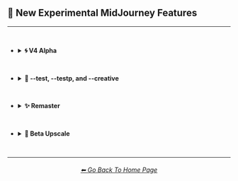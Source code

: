 <h2>🕋 New Experimental MidJourney Features</h2>

<hr><!--------------->

<br>

- <details><summary><b>🌀 V4 Alpha</summary></b><p><div align="center">

    <table>
        <tr align="center" valign="middle">
            <th>Sphere</th>
            <td><img src="https://github.com/willwulfken/MidJourney-Styles-and-Keywords-Reference/blob/main/Images/Midjourney_Beta_Features/MJ_V4_Alpha/Sphere.png?raw=true" width="384" /></td>
        </tr>
        <tr align="center" valign="middle">
            <th>Supernova</th>
            <td><img src="https://github.com/willwulfken/MidJourney-Styles-and-Keywords-Reference/blob/main/Images/Midjourney_Beta_Features/MJ_V4_Alpha/Supernova.png?raw=true" width="384" /></td>
        </tr>
        <tr align="center" valign="middle">
            <th>Chaotic</th>
            <td><img src="https://github.com/willwulfken/MidJourney-Styles-and-Keywords-Reference/blob/main/Images/Midjourney_Beta_Features/MJ_V4_Alpha/Chaotic.png?raw=true" width="384" /></td>
        </tr>
        <tr align="center" valign="middle">
            <th>Deep Dream</th>
            <td><img src="https://github.com/willwulfken/MidJourney-Styles-and-Keywords-Reference/blob/main/Images/Midjourney_Beta_Features/MJ_V4_Alpha/Deep_Dream.png?raw=true" width="384" /></td>
        </tr>
        <tr align="center" valign="middle">
            <th>Carved Lacquer</th>
            <td><img src="https://github.com/willwulfken/MidJourney-Styles-and-Keywords-Reference/blob/main/Images/Midjourney_Beta_Features/MJ_V4_Alpha/Carved_Lacquer.png?raw=true" width="384" /></td>
        </tr>
        <tr align="center" valign="middle">
            <th>Marker Art</th>
            <td><img src="https://github.com/willwulfken/MidJourney-Styles-and-Keywords-Reference/blob/main/Images/Midjourney_Beta_Features/MJ_V4_Alpha/Marker_Art.png?raw=true" width="384" /></td>
        </tr>
        <tr align="center" valign="middle">
            <th>Lactarius-Indigo</th>
            <td><img src="https://github.com/willwulfken/MidJourney-Styles-and-Keywords-Reference/blob/main/Images/Midjourney_Beta_Features/MJ_V4_Alpha/Lactarius-Indigo.png?raw=true" width="384" /></td>
        </tr>
        <tr align="center" valign="middle">
            <th>Liquid Crystal</th>
            <td><img src="https://github.com/willwulfken/MidJourney-Styles-and-Keywords-Reference/blob/main/Images/Midjourney_Beta_Features/MJ_V4_Alpha/Liquid_Crystal.png?raw=true" width="384" /></td>
        </tr>
        <tr align="center" valign="middle">
            <th>Milky Quartz</th>
            <td><img src="https://github.com/willwulfken/MidJourney-Styles-and-Keywords-Reference/blob/main/Images/Midjourney_Beta_Features/MJ_V4_Alpha/Milky_Quartz.png?raw=true" width="384" /></td>
        </tr>
        <tr align="center" valign="middle">
            <th>Glow-In-The-Dark</th>
            <td><img src="https://github.com/willwulfken/MidJourney-Styles-and-Keywords-Reference/blob/main/Images/Midjourney_Beta_Features/MJ_V4_Alpha/Glow-In-The-Dark.png?raw=true" width="384" /></td>
        </tr>
        <tr align="center" valign="middle">
            <th>Clouds</th>
            <td><img src="https://github.com/willwulfken/MidJourney-Styles-and-Keywords-Reference/blob/main/Images/Midjourney_Beta_Features/MJ_V4_Alpha/Clouds.png?raw=true" width="384" /></td>
        </tr>
        <tr align="center" valign="middle">
            <th>Cyan</th>
            <td><img src="https://github.com/willwulfken/MidJourney-Styles-and-Keywords-Reference/blob/main/Images/Midjourney_Beta_Features/MJ_V4_Alpha/Cyan.png?raw=true" width="384" /></td>
        </tr>
        <tr align="center" valign="middle">
            <th>Aqua</th>
            <td><img src="https://github.com/willwulfken/MidJourney-Styles-and-Keywords-Reference/blob/main/Images/Midjourney_Beta_Features/MJ_V4_Alpha/Aqua.png?raw=true" width="384" /></td>
        </tr>
        <tr align="center" valign="middle">
            <th>Technicolor</th>
            <td><img src="https://github.com/willwulfken/MidJourney-Styles-and-Keywords-Reference/blob/main/Images/Midjourney_Beta_Features/MJ_V4_Alpha/Technicolor.png?raw=true" width="384" /></td>
        </tr>
        <tr align="center" valign="middle">
            <th>Hexagonal</th>
            <td><img src="https://github.com/willwulfken/MidJourney-Styles-and-Keywords-Reference/blob/main/Images/Midjourney_Beta_Features/MJ_V4_Alpha/Hexagonal.png?raw=true" width="384" /></td>
        </tr>
        <tr align="center" valign="middle">
            <th>4k</th>
            <td><img src="https://github.com/willwulfken/MidJourney-Styles-and-Keywords-Reference/blob/main/Images/Midjourney_Beta_Features/MJ_V4_Alpha/4k.png?raw=true" width="384" /></td>
        </tr>
        <tr align="center" valign="middle">
            <th>CGA</th>
            <td><img src="https://github.com/willwulfken/MidJourney-Styles-and-Keywords-Reference/blob/main/Images/Midjourney_Beta_Features/MJ_V4_Alpha/CGA.png?raw=true" width="384" /></td>
        </tr>
        <tr align="center" valign="middle">
            <th>2-Dimensional</th>
            <td><img src="https://github.com/willwulfken/MidJourney-Styles-and-Keywords-Reference/blob/main/Images/Midjourney_Beta_Features/MJ_V4_Alpha/2-Dimensional.png?raw=true" width="384" /></td>
        </tr>
        <tr align="center" valign="middle">
            <th>Plasma Globe</th>
            <td><img src="https://github.com/willwulfken/MidJourney-Styles-and-Keywords-Reference/blob/main/Images/Midjourney_Beta_Features/MJ_V4_Alpha/Plasma_Globe.png?raw=true" width="384" /></td>
        </tr>
        <tr align="center" valign="middle">
            <th>Ray Tracing Reflections</th>
            <td><img src="https://github.com/willwulfken/MidJourney-Styles-and-Keywords-Reference/blob/main/Images/Midjourney_Beta_Features/MJ_V4_Alpha/Ray_Tracing_Reflections.png?raw=true" width="384" /></td>
        </tr>
        <tr align="center" valign="middle">
            <th>Chromatic Aberration</th>
            <td><img src="https://github.com/willwulfken/MidJourney-Styles-and-Keywords-Reference/blob/main/Images/Midjourney_Beta_Features/MJ_V4_Alpha/Chromatic_Aberration.png?raw=true" width="384" /></td>
        </tr>
        <tr align="center" valign="middle">
            <th>Cinematic</th>
            <td><img src="https://github.com/willwulfken/MidJourney-Styles-and-Keywords-Reference/blob/main/Images/Midjourney_Beta_Features/MJ_V4_Alpha/Cinematic.png?raw=true" width="384" /></td>
        </tr>
        <tr align="center" valign="middle">
            <th>Happy</th>
            <td><img src="https://github.com/willwulfken/MidJourney-Styles-and-Keywords-Reference/blob/main/Images/Midjourney_Beta_Features/MJ_V4_Alpha/Happy.png?raw=true" width="384" /></td>
        </tr>
    </table>

</div></p></details>

<br>

- <details><summary><b>🧩 --test, --testp, and --creative</summary></b><p><div align="center">

    <table>
        <tr align=center valign=middle>
            <td width=150 rowspan=2>Sphere</td>
            <td><img src="https://github.com/willwulfken/MidJourney-Styles-and-Keywords-Reference/blob/main/Images/Midjourney_Beta_Features/test/Midjourney_Styles/Sphere.png?raw=true" width="384" /><p><code>--test</code></p></td>
            <td><img src="https://github.com/willwulfken/MidJourney-Styles-and-Keywords-Reference/blob/main/Images/Midjourney_Beta_Features/test_creative/Midjourney_Styles/Sphere.png?raw=true" width="384" /><p><code>--test --creative</code></p></td>
        </tr>
        <tr align=center valign=middle>
            <td>
            <img src="https://github.com/willwulfken/MidJourney-Styles-and-Keywords-Reference/blob/main/Images/Midjourney_Beta_Features/testp/Midjourney_Styles/Sphere.png?raw=true" width="384" /><p><code>--testp</code></p>
            </td>
            <td>
            <img src="https://github.com/willwulfken/MidJourney-Styles-and-Keywords-Reference/blob/main/Images/Midjourney_Beta_Features/testp_creative/Midjourney_Styles/Sphere.png?raw=true" width="384" /><p><code>--testp --creative</code></p>
            </td>
        </tr>
    </table>

    <br>

    <table>
        <tr align=center valign=middle>
            <td width=150 rowspan=2>Supernova</td>
            <td><img src="https://github.com/willwulfken/MidJourney-Styles-and-Keywords-Reference/blob/main/Images/Midjourney_Beta_Features/test/Midjourney_Styles/Supernova.png?raw=true" width="384" /><p><code>--test</code></p></td>
            <td><img src="https://github.com/willwulfken/MidJourney-Styles-and-Keywords-Reference/blob/main/Images/Midjourney_Beta_Features/test_creative/Midjourney_Styles/Supernova.png?raw=true" width="384" /><p><code>--test --creative</code></p></td>
        </tr>
        <tr align=center valign=middle>
            <td>
            <img src="https://github.com/willwulfken/MidJourney-Styles-and-Keywords-Reference/blob/main/Images/Midjourney_Beta_Features/testp/Midjourney_Styles/Supernova.png?raw=true" width="384" /><p><code>--testp</code></p>
            </td>
            <td>
            <img src="https://github.com/willwulfken/MidJourney-Styles-and-Keywords-Reference/blob/main/Images/Midjourney_Beta_Features/testp_creative/Midjourney_Styles/Supernova.png?raw=true" width="384" /><p><code>--testp --creative</code></p>
            </td>
        </tr>
    </table>

    <br>

    <table>
        <tr align=center valign=middle>
            <td width=150 rowspan=2>Chaotic</td>
            <td><img src="https://github.com/willwulfken/MidJourney-Styles-and-Keywords-Reference/blob/main/Images/Midjourney_Beta_Features/test/Midjourney_Styles/Chaotic.png?raw=true" width="384" /><p><code>--test</code></p></td>
            <td><img src="https://github.com/willwulfken/MidJourney-Styles-and-Keywords-Reference/blob/main/Images/Midjourney_Beta_Features/test_creative/Midjourney_Styles/Chaotic.png?raw=true" width="384" /><p><code>--test --creative</code></p></td>
        </tr>
        <tr align=center valign=middle>
            <td><img src="https://github.com/willwulfken/MidJourney-Styles-and-Keywords-Reference/blob/main/Images/Midjourney_Beta_Features/testp/Midjourney_Styles/Chaotic.png?raw=true" width="384" /><p><code>--testp</code></p></td>
            <td><img src="https://github.com/willwulfken/MidJourney-Styles-and-Keywords-Reference/blob/main/Images/Midjourney_Beta_Features/testp_creative/Midjourney_Styles/Chaotic.png?raw=true" width="384" /><p><code>--testp --creative</code></p></td>
        </tr>
    </table>

    <br>

    <table>
        <tr align=center valign=middle>
            <td width=150 rowspan=2>Deep Dream</td>
            <td><img src="https://github.com/willwulfken/MidJourney-Styles-and-Keywords-Reference/blob/main/Images/Midjourney_Beta_Features/test/Midjourney_Styles/Deep_Dream.png?raw=true" width="384" /><p><code>--test</code></p></td>
            <td><img src="https://github.com/willwulfken/MidJourney-Styles-and-Keywords-Reference/blob/main/Images/Midjourney_Beta_Features/test_creative/Midjourney_Styles/Deep_Dream.png?raw=true" width="384" /><p><code>--test --creative</code></p></td>
        </tr>
        <tr align=center valign=middle>
            <td><img src="https://github.com/willwulfken/MidJourney-Styles-and-Keywords-Reference/blob/main/Images/Midjourney_Beta_Features/testp/Midjourney_Styles/Deep_Dream.png?raw=true" width="384" /><p><code>--testp</code></p></td>
            <td><img src="https://github.com/willwulfken/MidJourney-Styles-and-Keywords-Reference/blob/main/Images/Midjourney_Beta_Features/testp_creative/Midjourney_Styles/Deep_Dream.png?raw=true" width="384" /><p><code>--testp --creative</code></p></td>
        </tr>
    </table>

    <br>

    <table>
        <tr align=center valign=middle>
            <td width=150 rowspan=2>Carved Lacquer</td>
            <td><img src="https://github.com/willwulfken/MidJourney-Styles-and-Keywords-Reference/blob/main/Images/Midjourney_Beta_Features/test/Midjourney_Styles/Carved_Lacquer.png?raw=true" width="384" /><p><code>--test</code></p></td>
            <td><img src="https://github.com/willwulfken/MidJourney-Styles-and-Keywords-Reference/blob/main/Images/Midjourney_Beta_Features/test_creative/Midjourney_Styles/Carved_Lacquer.png?raw=true" width="384" /><p><code>--test --creative</code></p></td>
        </tr>
        <tr align=center valign=middle>
            <td><img src="https://github.com/willwulfken/MidJourney-Styles-and-Keywords-Reference/blob/main/Images/Midjourney_Beta_Features/testp/Midjourney_Styles/Carved_Lacquer.png?raw=true" width="384" /><p><code>--testp</code></p></td>
            <td><img src="https://github.com/willwulfken/MidJourney-Styles-and-Keywords-Reference/blob/main/Images/Midjourney_Beta_Features/testp_creative/Midjourney_Styles/Carved_Lacquer.png?raw=true" width="384" /><p><code>--testp --creative</code></p></td>
        </tr>
    </table>

    <br>

    <table>
        <tr align=center valign=middle>
            <td width=150 rowspan=2>Marker Art</td>
            <td><img src="https://github.com/willwulfken/MidJourney-Styles-and-Keywords-Reference/blob/main/Images/Midjourney_Beta_Features/test/Midjourney_Styles/Marker_Art.png?raw=true" width="384" /><p><code>--test</code></p></td>
            <td><img src="https://github.com/willwulfken/MidJourney-Styles-and-Keywords-Reference/blob/main/Images/Midjourney_Beta_Features/test_creative/Midjourney_Styles/Marker_Art.png?raw=true" width="384" /><p><code>--test --creative</code></p></td>
        </tr>
        <tr align=center valign=middle>
            <td><img src="https://github.com/willwulfken/MidJourney-Styles-and-Keywords-Reference/blob/main/Images/Midjourney_Beta_Features/testp/Midjourney_Styles/Marker_Art.png?raw=true" width="384" /><p><code>--testp</code></p></td>
            <td><img src="https://github.com/willwulfken/MidJourney-Styles-and-Keywords-Reference/blob/main/Images/Midjourney_Beta_Features/testp_creative/Midjourney_Styles/Marker_Art.png?raw=true" width="384" /><p><code>--testp --creative</code></p></td>
        </tr>
    </table>

    <br>

    <table>
        <tr align=center valign=middle>
            <td width=150 rowspan=2>Lactarius-Indigo</td>
            <td><img src="https://github.com/willwulfken/MidJourney-Styles-and-Keywords-Reference/blob/main/Images/Midjourney_Beta_Features/test/Midjourney_Styles/Lactarius-Indigo.png?raw=true" width="384" /><p><code>--test</code></p></td>
            <td><img src="https://github.com/willwulfken/MidJourney-Styles-and-Keywords-Reference/blob/main/Images/Midjourney_Beta_Features/test_creative/Midjourney_Styles/Lactarius-Indigo.png?raw=true" width="384" /><p><code>--test --creative</code></p></td>
        </tr>
        <tr align=center valign=middle>
            <td><img src="https://github.com/willwulfken/MidJourney-Styles-and-Keywords-Reference/blob/main/Images/Midjourney_Beta_Features/testp/Midjourney_Styles/Lactarius-Indigo.png?raw=true" width="384" /><p><code>--testp</code></p></td>
            <td><img src="https://github.com/willwulfken/MidJourney-Styles-and-Keywords-Reference/blob/main/Images/Midjourney_Beta_Features/testp_creative/Midjourney_Styles/Lactarius-Indigo.png?raw=true" width="384" /><p><code>--testp --creative</code></p></td>
        </tr>
    </table>

    <br>

    <table>
        <tr align=center valign=middle>
            <td width=150 rowspan=2>Liquid Crystal</td>
            <td><img src="https://github.com/willwulfken/MidJourney-Styles-and-Keywords-Reference/blob/main/Images/Midjourney_Beta_Features/test/Midjourney_Styles/Liquid_Crystal.png?raw=true" width="384" /><p><code>--test</code></p></td>
            <td><img src="https://github.com/willwulfken/MidJourney-Styles-and-Keywords-Reference/blob/main/Images/Midjourney_Beta_Features/test_creative/Midjourney_Styles/Liquid_Crystal.png?raw=true" width="384" /><p><code>--test --creative</code></p></td>
        </tr>
        <tr align=center valign=middle>
            <td><img src="https://github.com/willwulfken/MidJourney-Styles-and-Keywords-Reference/blob/main/Images/Midjourney_Beta_Features/testp/Midjourney_Styles/Liquid_Crystal.png?raw=true" width="384" /><p><code>--testp</code></p></td>
            <td><img src="https://github.com/willwulfken/MidJourney-Styles-and-Keywords-Reference/blob/main/Images/Midjourney_Beta_Features/testp_creative/Midjourney_Styles/Liquid_Crystal.png?raw=true" width="384" /><p><code>--testp --creative</code></p></td>
        </tr>
    </table>

    <br>

    <table>
        <tr align=center valign=middle>
            <td width=150 rowspan=2>Milky Quartz</td>
            <td><img src="https://github.com/willwulfken/MidJourney-Styles-and-Keywords-Reference/blob/main/Images/Midjourney_Beta_Features/test/Midjourney_Styles/Milky_Quartz.png?raw=true" width="384" /><p><code>--test</code></p></td>
            <td><img src="https://github.com/willwulfken/MidJourney-Styles-and-Keywords-Reference/blob/main/Images/Midjourney_Beta_Features/test_creative/Midjourney_Styles/Milky_Quartz.png?raw=true" width="384" /><p><code>--test --creative</code></p></td>
        </tr>
        <tr align=center valign=middle>
            <td><img src="https://github.com/willwulfken/MidJourney-Styles-and-Keywords-Reference/blob/main/Images/Midjourney_Beta_Features/testp/Midjourney_Styles/Milky_Quartz.png?raw=true" width="384" /><p><code>--testp</code></p></td>
            <td><img src="https://github.com/willwulfken/MidJourney-Styles-and-Keywords-Reference/blob/main/Images/Midjourney_Beta_Features/testp_creative/Midjourney_Styles/Milky_Quartz.png?raw=true" width="384" /><p><code>--testp --creative</code></p></td>
        </tr>
    </table>

    <br>

    <table>
        <tr align=center valign=middle>
            <td width=150 rowspan=2>Glow-In-The-Dark</td>
            <td><img src="https://github.com/willwulfken/MidJourney-Styles-and-Keywords-Reference/blob/main/Images/Midjourney_Beta_Features/test/Midjourney_Styles/Glow-In-The-Dark.png?raw=true" width="384" /><p><code>--test</code></p></td>
            <td><img src="https://github.com/willwulfken/MidJourney-Styles-and-Keywords-Reference/blob/main/Images/Midjourney_Beta_Features/test_creative/Midjourney_Styles/Glow-In-The-Dark.png?raw=true" width="384" /><p><code>--test --creative</code></p></td>
        </tr>
        <tr align=center valign=middle>
            <td><img src="https://github.com/willwulfken/MidJourney-Styles-and-Keywords-Reference/blob/main/Images/Midjourney_Beta_Features/testp/Midjourney_Styles/Glow-In-The-Dark.png?raw=true" width="384" /><p><code>--testp</code></p></td>
            <td><img src="https://github.com/willwulfken/MidJourney-Styles-and-Keywords-Reference/blob/main/Images/Midjourney_Beta_Features/testp_creative/Midjourney_Styles/Glow-In-The-Dark.png?raw=true" width="384" /><p><code>--testp --creative</code></p></td>
        </tr>
    </table>

    <br>

    <table>
        <tr align=center valign=middle>
            <td width=150 rowspan=2>Clouds</td>
            <td><img src="https://github.com/willwulfken/MidJourney-Styles-and-Keywords-Reference/blob/main/Images/Midjourney_Beta_Features/test/Midjourney_Styles/Clouds.png?raw=true" width="384" /><p><code>--test</code></p></td>
            <td><img src="https://github.com/willwulfken/MidJourney-Styles-and-Keywords-Reference/blob/main/Images/Midjourney_Beta_Features/test_creative/Midjourney_Styles/Clouds.png?raw=true" width="384" /><p><code>--test --creative</code></p></td>
        </tr>
        <tr align=center valign=middle>
            <td><img src="https://github.com/willwulfken/MidJourney-Styles-and-Keywords-Reference/blob/main/Images/Midjourney_Beta_Features/testp/Midjourney_Styles/Clouds.png?raw=true" width="384" /><p><code>--testp</code></p></td>
            <td><img src="https://github.com/willwulfken/MidJourney-Styles-and-Keywords-Reference/blob/main/Images/Midjourney_Beta_Features/testp_creative/Midjourney_Styles/Clouds.png?raw=true" width="384" /><p><code>--testp --creative</code></p></td>
        </tr>
    </table>

    <br>

    <table>
        <tr align=center valign=middle>
            <td width=150 rowspan=2>Cyan</td>
            <td><img src="https://github.com/willwulfken/MidJourney-Styles-and-Keywords-Reference/blob/main/Images/Midjourney_Beta_Features/test/Midjourney_Styles/Cyan.png?raw=true" width="384" /><p><code>--test</code></p></td>
            <td><img src="https://github.com/willwulfken/MidJourney-Styles-and-Keywords-Reference/blob/main/Images/Midjourney_Beta_Features/test_creative/Midjourney_Styles/Cyan.png?raw=true" width="384" /><p><code>--test --creative</code></p></td>
        </tr>
        <tr align=center valign=middle>
            <td><img src="https://github.com/willwulfken/MidJourney-Styles-and-Keywords-Reference/blob/main/Images/Midjourney_Beta_Features/testp/Midjourney_Styles/Cyan.png?raw=true" width="384" /><p><code>--testp</code></p></td>
            <td><img src="https://github.com/willwulfken/MidJourney-Styles-and-Keywords-Reference/blob/main/Images/Midjourney_Beta_Features/testp_creative/Midjourney_Styles/Cyan.png?raw=true" width="384" /><p><code>--testp --creative</code></p></td>
        </tr>
    </table>

    <br>

    <table>
        <tr align=center valign=middle>
            <td width=150 rowspan=2>Aqua</td>
            <td><img src="https://github.com/willwulfken/MidJourney-Styles-and-Keywords-Reference/blob/main/Images/Midjourney_Beta_Features/test/Midjourney_Styles/Aqua.png?raw=true" width="384" /><p><code>--test</code></p></td>
            <td><img src="https://github.com/willwulfken/MidJourney-Styles-and-Keywords-Reference/blob/main/Images/Midjourney_Beta_Features/test_creative/Midjourney_Styles/Aqua.png?raw=true" width="384" /><p><code>--test --creative</code></p></td>
        </tr>
        <tr align=center valign=middle>
            <td><img src="https://github.com/willwulfken/MidJourney-Styles-and-Keywords-Reference/blob/main/Images/Midjourney_Beta_Features/testp/Midjourney_Styles/Aqua.png?raw=true" width="384" /><p><code>--testp</code></p></td>
            <td><img src="https://github.com/willwulfken/MidJourney-Styles-and-Keywords-Reference/blob/main/Images/Midjourney_Beta_Features/testp_creative/Midjourney_Styles/Aqua.png?raw=true" width="384" /><p><code>--testp --creative</code></p></td>
        </tr>
    </table>

    <br>

    <table>
        <tr align=center valign=middle>
            <td width=150 rowspan=2>Technicolor</td>
            <td><img src="https://github.com/willwulfken/MidJourney-Styles-and-Keywords-Reference/blob/main/Images/Midjourney_Beta_Features/test/Midjourney_Styles/Technicolor.png?raw=true" width="384" /><p><code>--test</code></p></td>
            <td><img src="https://github.com/willwulfken/MidJourney-Styles-and-Keywords-Reference/blob/main/Images/Midjourney_Beta_Features/test_creative/Midjourney_Styles/Technicolor.png?raw=true" width="384" /><p><code>--test --creative</code></p></td>
        </tr>
        <tr align=center valign=middle>
            <td><img src="https://github.com/willwulfken/MidJourney-Styles-and-Keywords-Reference/blob/main/Images/Midjourney_Beta_Features/testp/Midjourney_Styles/Technicolor.png?raw=true" width="384" /><p><code>--testp</code></p></td>
            <td><img src="https://github.com/willwulfken/MidJourney-Styles-and-Keywords-Reference/blob/main/Images/Midjourney_Beta_Features/testp_creative/Midjourney_Styles/Technicolor.png?raw=true" width="384" /><p><code>--testp --creative</code></p></td>
        </tr>
    </table>

    <br>

    <table>
        <tr align=center valign=middle>
            <td width=150 rowspan=2>Hexagonal</td>
            <td><img src="https://github.com/willwulfken/MidJourney-Styles-and-Keywords-Reference/blob/main/Images/Midjourney_Beta_Features/test/Midjourney_Styles/Hexagonal.png?raw=true" width="384" /><p><code>--test</code></p></td>
            <td><img src="https://github.com/willwulfken/MidJourney-Styles-and-Keywords-Reference/blob/main/Images/Midjourney_Beta_Features/test_creative/Midjourney_Styles/Hexagonal.png?raw=true" width="384" /><p><code>--test --creative</code></p></td>
        </tr>
        <tr align=center valign=middle>
            <td><img src="https://github.com/willwulfken/MidJourney-Styles-and-Keywords-Reference/blob/main/Images/Midjourney_Beta_Features/testp/Midjourney_Styles/Hexagonal.png?raw=true" width="384" /><p><code>--testp</code></p></td>
            <td><img src="https://github.com/willwulfken/MidJourney-Styles-and-Keywords-Reference/blob/main/Images/Midjourney_Beta_Features/testp_creative/Midjourney_Styles/Hexagonal.png?raw=true" width="384" /><p><code>--testp --creative</code></p></td>
        </tr>
    </table>

    <br>

    <table>
        <tr align=center valign=middle>
            <td width=150 rowspan=2>4k</td>
            <td><img src="https://github.com/willwulfken/MidJourney-Styles-and-Keywords-Reference/blob/main/Images/Midjourney_Beta_Features/test/Midjourney_Styles/4k.png?raw=true" width="384" /><p><code>--test</code></p></td>
            <td><img src="https://github.com/willwulfken/MidJourney-Styles-and-Keywords-Reference/blob/main/Images/Midjourney_Beta_Features/test_creative/Midjourney_Styles/4k.png?raw=true" width="384" /><p><code>--test --creative</code></p></td>
        </tr>
        <tr align=center valign=middle>
            <td><img src="https://github.com/willwulfken/MidJourney-Styles-and-Keywords-Reference/blob/main/Images/Midjourney_Beta_Features/testp/Midjourney_Styles/4k.png?raw=true" width="384" /><p><code>--testp</code></p></td>
            <td><img src="https://github.com/willwulfken/MidJourney-Styles-and-Keywords-Reference/blob/main/Images/Midjourney_Beta_Features/testp_creative/Midjourney_Styles/4k.png?raw=true" width="384" /><p><code>--testp --creative</code></p></td>
        </tr>
    </table>

    <br>

    <table>
        <tr align=center valign=middle>
            <td width=150 rowspan=2>CGA</td>
            <td><img src="https://github.com/willwulfken/MidJourney-Styles-and-Keywords-Reference/blob/main/Images/Midjourney_Beta_Features/test/Midjourney_Styles/CGA.png?raw=true" width="384" /><p><code>--test</code></p></td>
            <td><img src="https://github.com/willwulfken/MidJourney-Styles-and-Keywords-Reference/blob/main/Images/Midjourney_Beta_Features/test_creative/Midjourney_Styles/CGA.png?raw=true" width="384" /><p><code>--test --creative</code></p></td>
        </tr>
        <tr align=center valign=middle>
            <td><img src="https://github.com/willwulfken/MidJourney-Styles-and-Keywords-Reference/blob/main/Images/Midjourney_Beta_Features/testp/Midjourney_Styles/CGA.png?raw=true" width="384" /><p><code>--testp</code></p></td>
            <td><img src="https://github.com/willwulfken/MidJourney-Styles-and-Keywords-Reference/blob/main/Images/Midjourney_Beta_Features/testp_creative/Midjourney_Styles/CGA.png?raw=true" width="384" /><p><code>--testp --creative</code></p></td>
        </tr>
    </table>

    <br>

    <table>
        <tr align=center valign=middle>
            <td width=150 rowspan=2>2-Dimensional</td>
            <td><img src="https://github.com/willwulfken/MidJourney-Styles-and-Keywords-Reference/blob/main/Images/Midjourney_Beta_Features/test/Midjourney_Styles/2-Dimensional.png?raw=true" width="384" /><p><code>--test</code></p></td>
            <td><img src="https://github.com/willwulfken/MidJourney-Styles-and-Keywords-Reference/blob/main/Images/Midjourney_Beta_Features/test_creative/Midjourney_Styles/2-Dimensional.png?raw=true" width="384" /><p><code>--test --creative</code></p></td>
        </tr>
        <tr align=center valign=middle>
            <td><img src="https://github.com/willwulfken/MidJourney-Styles-and-Keywords-Reference/blob/main/Images/Midjourney_Beta_Features/testp/Midjourney_Styles/2-Dimensional.png?raw=true" width="384" /><p><code>--testp</code></p></td>
            <td><img src="https://github.com/willwulfken/MidJourney-Styles-and-Keywords-Reference/blob/main/Images/Midjourney_Beta_Features/testp_creative/Midjourney_Styles/2-Dimensional.png?raw=true" width="384" /><p><code>--testp --creative</code></p></td>
        </tr>
    </table>

    <br>

    <table>
        <tr align=center valign=middle>
            <td width=150 rowspan=2>Plasma Globe</td>
            <td><img src="https://github.com/willwulfken/MidJourney-Styles-and-Keywords-Reference/blob/main/Images/Midjourney_Beta_Features/test/Midjourney_Styles/Plasma_Globe.png?raw=true" width="384" /><p><code>--test</code></p></td>
            <td><img src="https://github.com/willwulfken/MidJourney-Styles-and-Keywords-Reference/blob/main/Images/Midjourney_Beta_Features/test_creative/Midjourney_Styles/Plasma_Globe.png?raw=true" width="384" /><p><code>--test --creative</code></p></td>
        </tr>
        <tr align=center valign=middle>
            <td><img src="https://github.com/willwulfken/MidJourney-Styles-and-Keywords-Reference/blob/main/Images/Midjourney_Beta_Features/testp/Midjourney_Styles/Plasma_Globe.png?raw=true" width="384" /><p><code>--testp</code></p></td>
            <td><img src="https://github.com/willwulfken/MidJourney-Styles-and-Keywords-Reference/blob/main/Images/Midjourney_Beta_Features/testp_creative/Midjourney_Styles/Plasma_Globe.png?raw=true" width="384" /><p><code>--testp --creative</code></p></td>
        </tr>
    </table>

    <br>

    <table>
        <tr align=center valign=middle>
            <td width=150 rowspan=2>Ray Tracing Reflections</td>
            <td><img src="https://github.com/willwulfken/MidJourney-Styles-and-Keywords-Reference/blob/main/Images/Midjourney_Beta_Features/test/Midjourney_Styles/Ray_Tracing_Reflections.png?raw=true" width="384" /><p><code>--test</code></p></td>
            <td><img src="https://github.com/willwulfken/MidJourney-Styles-and-Keywords-Reference/blob/main/Images/Midjourney_Beta_Features/test_creative/Midjourney_Styles/Ray_Tracing_Reflections.png?raw=true" width="384" /><p><code>--test --creative</code></p></td>
        </tr>
        <tr align=center valign=middle>
            <td><img src="https://github.com/willwulfken/MidJourney-Styles-and-Keywords-Reference/blob/main/Images/Midjourney_Beta_Features/testp/Midjourney_Styles/Ray_Tracing_Reflections.png?raw=true" width="384" /><p><code>--testp</code></p></td>
            <td><img src="https://github.com/willwulfken/MidJourney-Styles-and-Keywords-Reference/blob/main/Images/Midjourney_Beta_Features/testp_creative/Midjourney_Styles/Ray_Tracing_Reflections.png?raw=true" width="384" /><p><code>--testp --creative</code></p></td>
        </tr>
    </table>
    
    <table>
        <tr align=center valign=middle>
            <td width=150 rowspan=2>Chromatic Aberration</td>
            <td><img src="https://github.com/willwulfken/MidJourney-Styles-and-Keywords-Reference/blob/main/Images/Midjourney_Beta_Features/test/Midjourney_Styles/Chromatic_Aberration.png?raw=true" width="384" /><p><code>--test</code></p></td>
            <td><img src="https://github.com/willwulfken/MidJourney-Styles-and-Keywords-Reference/blob/main/Images/Midjourney_Beta_Features/test_creative/Midjourney_Styles/Chromatic_Aberration.png?raw=true" width="384" /><p><code>--test --creative</code></p></td>
        </tr>
        <tr align=center valign=middle>
            <td><img src="https://github.com/willwulfken/MidJourney-Styles-and-Keywords-Reference/blob/main/Images/Midjourney_Beta_Features/testp/Midjourney_Styles/Chromatic_Aberration.png?raw=true" width="384" /><p><code>--testp</code></p></td>
            <td><img src="https://github.com/willwulfken/MidJourney-Styles-and-Keywords-Reference/blob/main/Images/Midjourney_Beta_Features/testp_creative/Midjourney_Styles/Chromatic_Aberration.png?raw=true" width="384" /><p><code>--testp --creative</code></p></td>
        </tr>
    </table>

    <br>

    <table>
        <tr align=center valign=middle>
            <td width=150 rowspan=2>Cinematic</td>
            <td><img src="https://github.com/willwulfken/MidJourney-Styles-and-Keywords-Reference/blob/main/Images/Midjourney_Beta_Features/test/Midjourney_Styles/Cinematic.png?raw=true" width="384" /><p><code>--test</code></p></td>
            <td><img src="https://github.com/willwulfken/MidJourney-Styles-and-Keywords-Reference/blob/main/Images/Midjourney_Beta_Features/test_creative/Midjourney_Styles/Cinematic.png?raw=true" width="384" /><p><code>--test --creative</code></p></td>
        </tr>
        <tr align=center valign=middle>
            <td><img src="https://github.com/willwulfken/MidJourney-Styles-and-Keywords-Reference/blob/main/Images/Midjourney_Beta_Features/testp/Midjourney_Styles/Cinematic.png?raw=true" width="384" /><p><code>--testp</code></p></td>
            <td><img src="https://github.com/willwulfken/MidJourney-Styles-and-Keywords-Reference/blob/main/Images/Midjourney_Beta_Features/testp_creative/Midjourney_Styles/Cinematic.png?raw=true" width="384" /><p><code>--testp --creative</code></p></td>
        </tr>
    </table>

    <br>

    <table>
        <tr align=center valign=middle>
            <td width=150 rowspan=2>Happy</td>
            <td><img src="https://github.com/willwulfken/MidJourney-Styles-and-Keywords-Reference/blob/main/Images/Midjourney_Beta_Features/test/Midjourney_Styles/Happy.png?raw=true" width="384" /><p><code>--test</code></p></td>
            <td><img src="https://github.com/willwulfken/MidJourney-Styles-and-Keywords-Reference/blob/main/Images/Midjourney_Beta_Features/test_creative/Midjourney_Styles/Happy.png?raw=true" width="384" /><p><code>--test --creative</code></p></td>
        </tr>
        <tr align=center valign=middle>
            <td><img src="https://github.com/willwulfken/MidJourney-Styles-and-Keywords-Reference/blob/main/Images/Midjourney_Beta_Features/testp/Midjourney_Styles/Happy.png?raw=true" width="384" /><p><code>--testp</code></p></td>
            <td><img src="https://github.com/willwulfken/MidJourney-Styles-and-Keywords-Reference/blob/main/Images/Midjourney_Beta_Features/testp_creative/Midjourney_Styles/Happy.png?raw=true" width="384" /><p><code>--testp --creative</code></p></td>
        </tr>
    </table>

</div></p></details>

<br>

- <details><summary><b>✨ Remaster</summary></b><p><div align="center">

    <table>
        <tr align=center valign=middle>
            <td width=150 rowspan=2>Supernova</td>
            <td><img src="https://github.com/willwulfken/MidJourney-Styles-and-Keywords-Reference/blob/main/Images/Midjourney_Beta_Features/Remaster_and_Upscale_Beta/Original/Supernova.png?raw=true" width="256" /><p><code>Original</code></p></td>
            <td><img src="https://github.com/willwulfken/MidJourney-Styles-and-Keywords-Reference/blob/main/Images/Midjourney_Beta_Features/Remaster_and_Upscale_Beta/Upscale/Supernova.png?raw=true" width="256" /><p><code>Upscale</code></p></td>
        </tr>
        <tr align=center valign=middle>
            <td>
            <img src="https://github.com/willwulfken/MidJourney-Styles-and-Keywords-Reference/blob/main/Images/Midjourney_Beta_Features/Remaster_and_Upscale_Beta/Remaster/Supernova.png?raw=true" width="256" /><p><code>Remaster</code></p>
            </td>
            <td>
            <img src="https://github.com/willwulfken/MidJourney-Styles-and-Keywords-Reference/blob/main/Images/Midjourney_Beta_Features/Remaster_and_Upscale_Beta/Remaster_Upscale/Supernova.png?raw=true" width="256" /><p><code>Remaster Upscale</code></p>
            </td>
        </tr>
    </table>

    <br>

    <table>
        <tr align=center valign=middle>
            <td width=150 rowspan=2>Chaotic</td>
            <td><img src="https://github.com/willwulfken/MidJourney-Styles-and-Keywords-Reference/blob/main/Images/Midjourney_Beta_Features/Remaster_and_Upscale_Beta/Original/Chaotic.png?raw=true" width="256" /><p><code>Original</code></p></td>
            <td><img src="https://github.com/willwulfken/MidJourney-Styles-and-Keywords-Reference/blob/main/Images/Midjourney_Beta_Features/Remaster_and_Upscale_Beta/Upscale/Chaotic.png?raw=true" width="256" /><p><code>Upscale</code></p></td>
        </tr>
        <tr align=center valign=middle>
            <td><img src="https://github.com/willwulfken/MidJourney-Styles-and-Keywords-Reference/blob/main/Images/Midjourney_Beta_Features/Remaster_and_Upscale_Beta/Remaster/Chaotic.png?raw=true" width="256" /><p><code>Remaster</code></p></td>
            <td><img src="https://github.com/willwulfken/MidJourney-Styles-and-Keywords-Reference/blob/main/Images/Midjourney_Beta_Features/Remaster_and_Upscale_Beta/Remaster_Upscale/Chaotic.png?raw=true" width="256" /><p><code>Remaster Upscale</code></p></td>
        </tr>
    </table>

    <br>

    <table>
        <tr align=center valign=middle>
            <td width=150 rowspan=2>Deep Dream</td>
            <td><img src="https://github.com/willwulfken/MidJourney-Styles-and-Keywords-Reference/blob/main/Images/Midjourney_Beta_Features/Remaster_and_Upscale_Beta/Original/Deep_Dream.png?raw=true" width="256" /><p><code>Original</code></p></td>
            <td><img src="https://github.com/willwulfken/MidJourney-Styles-and-Keywords-Reference/blob/main/Images/Midjourney_Beta_Features/Remaster_and_Upscale_Beta/Upscale/Deep_Dream.png?raw=true" width="256" /><p><code>Upscale</code></p></td>
        </tr>
        <tr align=center valign=middle>
            <td><img src="https://github.com/willwulfken/MidJourney-Styles-and-Keywords-Reference/blob/main/Images/Midjourney_Beta_Features/Remaster_and_Upscale_Beta/Remaster/Deep_Dream.png?raw=true" width="256" /><p><code>Remaster</code></p></td>
            <td><img src="https://github.com/willwulfken/MidJourney-Styles-and-Keywords-Reference/blob/main/Images/Midjourney_Beta_Features/Remaster_and_Upscale_Beta/Remaster_Upscale/Deep_Dream.png?raw=true" width="256" /><p><code>Remaster Upscale</code></p></td>
        </tr>
    </table>

    <br>

    <table>
        <tr align=center valign=middle>
            <td width=150 rowspan=2>Carved Lacquer</td>
            <td><img src="https://github.com/willwulfken/MidJourney-Styles-and-Keywords-Reference/blob/main/Images/Midjourney_Beta_Features/Remaster_and_Upscale_Beta/Original/Carved_Lacquer.png?raw=true" width="256" /><p><code>Original</code></p></td>
            <td><img src="https://github.com/willwulfken/MidJourney-Styles-and-Keywords-Reference/blob/main/Images/Midjourney_Beta_Features/Remaster_and_Upscale_Beta/Upscale/Carved_Lacquer.png?raw=true" width="256" /><p><code>Upscale</code></p></td>
        </tr>
        <tr align=center valign=middle>
            <td><img src="https://github.com/willwulfken/MidJourney-Styles-and-Keywords-Reference/blob/main/Images/Midjourney_Beta_Features/Remaster_and_Upscale_Beta/Remaster/Carved_Lacquer.png?raw=true" width="256" /><p><code>Remaster</code></p></td>
            <td><img src="https://github.com/willwulfken/MidJourney-Styles-and-Keywords-Reference/blob/main/Images/Midjourney_Beta_Features/Remaster_and_Upscale_Beta/Remaster_Upscale/Carved_Lacquer.png?raw=true" width="256" /><p><code>Remaster Upscale</code></p></td>
        </tr>
    </table>

    <br>

    <table>
        <tr align=center valign=middle>
            <td width=150 rowspan=2>Marker Art</td>
            <td><img src="https://github.com/willwulfken/MidJourney-Styles-and-Keywords-Reference/blob/main/Images/Midjourney_Beta_Features/Remaster_and_Upscale_Beta/Original/Marker_Art.png?raw=true" width="256" /><p><code>Original</code></p></td>
            <td><img src="https://github.com/willwulfken/MidJourney-Styles-and-Keywords-Reference/blob/main/Images/Midjourney_Beta_Features/Remaster_and_Upscale_Beta/Upscale/Marker_Art.png?raw=true" width="256" /><p><code>Upscale</code></p></td>
        </tr>
        <tr align=center valign=middle>
            <td><img src="https://github.com/willwulfken/MidJourney-Styles-and-Keywords-Reference/blob/main/Images/Midjourney_Beta_Features/Remaster_and_Upscale_Beta/Remaster/Marker_Art.png?raw=true" width="256" /><p><code>Remaster</code></p></td>
            <td><img src="https://github.com/willwulfken/MidJourney-Styles-and-Keywords-Reference/blob/main/Images/Midjourney_Beta_Features/Remaster_and_Upscale_Beta/Remaster_Upscale/Marker_Art.png?raw=true" width="256" /><p><code>Remaster Upscale</code></p></td>
        </tr>
    </table>

    <br>

    <table>
        <tr align=center valign=middle>
            <td width=150 rowspan=2>Lactarius-Indigo</td>
            <td><img src="https://github.com/willwulfken/MidJourney-Styles-and-Keywords-Reference/blob/main/Images/Midjourney_Beta_Features/Remaster_and_Upscale_Beta/Original/Lactarius-Indigo.png?raw=true" width="256" /><p><code>Original</code></p></td>
            <td><img src="https://github.com/willwulfken/MidJourney-Styles-and-Keywords-Reference/blob/main/Images/Midjourney_Beta_Features/Remaster_and_Upscale_Beta/Upscale/Lactarius-Indigo.png?raw=true" width="256" /><p><code>Upscale</code></p></td>
        </tr>
        <tr align=center valign=middle>
            <td><img src="https://github.com/willwulfken/MidJourney-Styles-and-Keywords-Reference/blob/main/Images/Midjourney_Beta_Features/Remaster_and_Upscale_Beta/Remaster/Lactarius-Indigo.png?raw=true" width="256" /><p><code>Remaster</code></p></td>
            <td><img src="https://github.com/willwulfken/MidJourney-Styles-and-Keywords-Reference/blob/main/Images/Midjourney_Beta_Features/Remaster_and_Upscale_Beta/Remaster_Upscale/Lactarius-Indigo.png?raw=true" width="256" /><p><code>Remaster Upscale</code></p></td>
        </tr>
    </table>

    <br>

    <table>
        <tr align=center valign=middle>
            <td width=150 rowspan=2>Liquid Crystal</td>
            <td><img src="https://github.com/willwulfken/MidJourney-Styles-and-Keywords-Reference/blob/main/Images/Midjourney_Beta_Features/Remaster_and_Upscale_Beta/Original/Liquid_Crystal.png?raw=true" width="256" /><p><code>Original</code></p></td>
            <td><img src="https://github.com/willwulfken/MidJourney-Styles-and-Keywords-Reference/blob/main/Images/Midjourney_Beta_Features/Remaster_and_Upscale_Beta/Upscale/Liquid_Crystal.png?raw=true" width="256" /><p><code>Upscale</code></p></td>
        </tr>
        <tr align=center valign=middle>
            <td><img src="https://github.com/willwulfken/MidJourney-Styles-and-Keywords-Reference/blob/main/Images/Midjourney_Beta_Features/Remaster_and_Upscale_Beta/Remaster/Liquid_Crystal.png?raw=true" width="256" /><p><code>Remaster</code></p></td>
            <td><img src="https://github.com/willwulfken/MidJourney-Styles-and-Keywords-Reference/blob/main/Images/Midjourney_Beta_Features/Remaster_and_Upscale_Beta/Remaster_Upscale/Liquid_Crystal.png?raw=true" width="256" /><p><code>Remaster Upscale</code></p></td>
        </tr>
    </table>

    <br>

    <table>
        <tr align=center valign=middle>
            <td width=150 rowspan=2>Milky Quartz</td>
            <td><img src="https://github.com/willwulfken/MidJourney-Styles-and-Keywords-Reference/blob/main/Images/Midjourney_Beta_Features/Remaster_and_Upscale_Beta/Original/Milky_Quartz.png?raw=true" width="256" /><p><code>Original</code></p></td>
            <td><img src="https://github.com/willwulfken/MidJourney-Styles-and-Keywords-Reference/blob/main/Images/Midjourney_Beta_Features/Remaster_and_Upscale_Beta/Upscale/Milky_Quartz.png?raw=true" width="256" /><p><code>Upscale</code></p></td>
        </tr>
        <tr align=center valign=middle>
            <td><img src="https://github.com/willwulfken/MidJourney-Styles-and-Keywords-Reference/blob/main/Images/Midjourney_Beta_Features/Remaster_and_Upscale_Beta/Remaster/Milky_Quartz.png?raw=true" width="256" /><p><code>Remaster</code></p></td>
            <td><img src="https://github.com/willwulfken/MidJourney-Styles-and-Keywords-Reference/blob/main/Images/Midjourney_Beta_Features/Remaster_and_Upscale_Beta/Remaster_Upscale/Milky_Quartz.png?raw=true" width="256" /><p><code>Remaster Upscale</code></p></td>
        </tr>
    </table>

    <br>

    <table>
        <tr align=center valign=middle>
            <td width=150 rowspan=2>Glow-In-The-Dark</td>
            <td><img src="https://github.com/willwulfken/MidJourney-Styles-and-Keywords-Reference/blob/main/Images/Midjourney_Beta_Features/Remaster_and_Upscale_Beta/Original/Glow-In-The-Dark.png?raw=true" width="256" /><p><code>Original</code></p></td>
            <td><img src="https://github.com/willwulfken/MidJourney-Styles-and-Keywords-Reference/blob/main/Images/Midjourney_Beta_Features/Remaster_and_Upscale_Beta/Upscale/Glow-In-The-Dark.png?raw=true" width="256" /><p><code>Upscale</code></p></td>
        </tr>
        <tr align=center valign=middle>
            <td><img src="https://github.com/willwulfken/MidJourney-Styles-and-Keywords-Reference/blob/main/Images/Midjourney_Beta_Features/Remaster_and_Upscale_Beta/Remaster/Glow-In-The-Dark.png?raw=true" width="256" /><p><code>Remaster</code></p></td>
            <td><img src="https://github.com/willwulfken/MidJourney-Styles-and-Keywords-Reference/blob/main/Images/Midjourney_Beta_Features/Remaster_and_Upscale_Beta/Remaster_Upscale/Glow-In-The-Dark.png?raw=true" width="256" /><p><code>Remaster Upscale</code></p></td>
        </tr>
    </table>

    <br>

    <table>
        <tr align=center valign=middle>
            <td width=150 rowspan=2>Clouds</td>
            <td><img src="https://github.com/willwulfken/MidJourney-Styles-and-Keywords-Reference/blob/main/Images/Midjourney_Beta_Features/Remaster_and_Upscale_Beta/Original/Clouds.png?raw=true" width="256" /><p><code>Original</code></p></td>
            <td><img src="https://github.com/willwulfken/MidJourney-Styles-and-Keywords-Reference/blob/main/Images/Midjourney_Beta_Features/Remaster_and_Upscale_Beta/Upscale/Clouds.png?raw=true" width="256" /><p><code>Upscale</code></p></td>
        </tr>
        <tr align=center valign=middle>
            <td><img src="https://github.com/willwulfken/MidJourney-Styles-and-Keywords-Reference/blob/main/Images/Midjourney_Beta_Features/Remaster_and_Upscale_Beta/Remaster/Clouds.png?raw=true" width="256" /><p><code>Remaster</code></p></td>
            <td><img src="https://github.com/willwulfken/MidJourney-Styles-and-Keywords-Reference/blob/main/Images/Midjourney_Beta_Features/Remaster_and_Upscale_Beta/Remaster_Upscale/Clouds.png?raw=true" width="256" /><p><code>Remaster Upscale</code></p></td>
        </tr>
    </table>

    <br>

    <table>
        <tr align=center valign=middle>
            <td width=150 rowspan=2>Cyan</td>
            <td><img src="https://github.com/willwulfken/MidJourney-Styles-and-Keywords-Reference/blob/main/Images/Midjourney_Beta_Features/Remaster_and_Upscale_Beta/Original/Cyan.png?raw=true" width="256" /><p><code>Original</code></p></td>
            <td><img src="https://github.com/willwulfken/MidJourney-Styles-and-Keywords-Reference/blob/main/Images/Midjourney_Beta_Features/Remaster_and_Upscale_Beta/Upscale/Cyan.png?raw=true" width="256" /><p><code>Upscale</code></p></td>
        </tr>
        <tr align=center valign=middle>
            <td><img src="https://github.com/willwulfken/MidJourney-Styles-and-Keywords-Reference/blob/main/Images/Midjourney_Beta_Features/Remaster_and_Upscale_Beta/Remaster/Cyan.png?raw=true" width="256" /><p><code>Remaster</code></p></td>
            <td><img src="https://github.com/willwulfken/MidJourney-Styles-and-Keywords-Reference/blob/main/Images/Midjourney_Beta_Features/Remaster_and_Upscale_Beta/Remaster_Upscale/Cyan.png?raw=true" width="256" /><p><code>Remaster Upscale</code></p></td>
        </tr>
    </table>

    <br>

    <table>
        <tr align=center valign=middle>
            <td width=150 rowspan=2>Aqua</td>
            <td><img src="https://github.com/willwulfken/MidJourney-Styles-and-Keywords-Reference/blob/main/Images/Midjourney_Beta_Features/Remaster_and_Upscale_Beta/Original/Aqua.png?raw=true" width="256" /><p><code>Original</code></p></td>
            <td><img src="https://github.com/willwulfken/MidJourney-Styles-and-Keywords-Reference/blob/main/Images/Midjourney_Beta_Features/Remaster_and_Upscale_Beta/Upscale/Aqua.png?raw=true" width="256" /><p><code>Upscale</code></p></td>
        </tr>
        <tr align=center valign=middle>
            <td><img src="https://github.com/willwulfken/MidJourney-Styles-and-Keywords-Reference/blob/main/Images/Midjourney_Beta_Features/Remaster_and_Upscale_Beta/Remaster/Aqua.png?raw=true" width="256" /><p><code>Remaster</code></p></td>
            <td><img src="https://github.com/willwulfken/MidJourney-Styles-and-Keywords-Reference/blob/main/Images/Midjourney_Beta_Features/Remaster_and_Upscale_Beta/Remaster_Upscale/Aqua.png?raw=true" width="256" /><p><code>Remaster Upscale</code></p></td>
        </tr>
    </table>

    <br>

    <table>
        <tr align=center valign=middle>
            <td width=150 rowspan=2>Technicolor</td>
            <td><img src="https://github.com/willwulfken/MidJourney-Styles-and-Keywords-Reference/blob/main/Images/Midjourney_Beta_Features/Remaster_and_Upscale_Beta/Original/Technicolor.png?raw=true" width="256" /><p><code>Original</code></p></td>
            <td><img src="https://github.com/willwulfken/MidJourney-Styles-and-Keywords-Reference/blob/main/Images/Midjourney_Beta_Features/Remaster_and_Upscale_Beta/Upscale/Technicolor.png?raw=true" width="256" /><p><code>Upscale</code></p></td>
        </tr>
        <tr align=center valign=middle>
            <td><img src="https://github.com/willwulfken/MidJourney-Styles-and-Keywords-Reference/blob/main/Images/Midjourney_Beta_Features/Remaster_and_Upscale_Beta/Remaster/Technicolor.png?raw=true" width="256" /><p><code>Remaster</code></p></td>
            <td><img src="https://github.com/willwulfken/MidJourney-Styles-and-Keywords-Reference/blob/main/Images/Midjourney_Beta_Features/Remaster_and_Upscale_Beta/Remaster_Upscale/Technicolor.png?raw=true" width="256" /><p><code>Remaster Upscale</code></p></td>
        </tr>
    </table>

    <br>

    <table>
        <tr align=center valign=middle>
            <td width=150 rowspan=2>Hexagonal</td>
            <td><img src="https://github.com/willwulfken/MidJourney-Styles-and-Keywords-Reference/blob/main/Images/Midjourney_Beta_Features/Remaster_and_Upscale_Beta/Original/Hexagonal.png?raw=true" width="256" /><p><code>Original</code></p></td>
            <td><img src="https://github.com/willwulfken/MidJourney-Styles-and-Keywords-Reference/blob/main/Images/Midjourney_Beta_Features/Remaster_and_Upscale_Beta/Upscale/Hexagonal.png?raw=true" width="256" /><p><code>Upscale</code></p></td>
        </tr>
        <tr align=center valign=middle>
            <td><img src="https://github.com/willwulfken/MidJourney-Styles-and-Keywords-Reference/blob/main/Images/Midjourney_Beta_Features/Remaster_and_Upscale_Beta/Remaster/Hexagonal.png?raw=true" width="256" /><p><code>Remaster</code></p></td>
            <td><img src="https://github.com/willwulfken/MidJourney-Styles-and-Keywords-Reference/blob/main/Images/Midjourney_Beta_Features/Remaster_and_Upscale_Beta/Remaster_Upscale/Hexagonal.png?raw=true" width="256" /><p><code>Remaster Upscale</code></p></td>
        </tr>
    </table>

    <br>

    <table>
        <tr align=center valign=middle>
            <td width=150 rowspan=2>4k</td>
            <td><img src="https://github.com/willwulfken/MidJourney-Styles-and-Keywords-Reference/blob/main/Images/Midjourney_Beta_Features/Remaster_and_Upscale_Beta/Original/4k.png?raw=true" width="256" /><p><code>Original</code></p></td>
            <td><img src="https://github.com/willwulfken/MidJourney-Styles-and-Keywords-Reference/blob/main/Images/Midjourney_Beta_Features/Remaster_and_Upscale_Beta/Upscale/4k.png?raw=true" width="256" /><p><code>Upscale</code></p></td>
        </tr>
        <tr align=center valign=middle>
            <td><img src="https://github.com/willwulfken/MidJourney-Styles-and-Keywords-Reference/blob/main/Images/Midjourney_Beta_Features/Remaster_and_Upscale_Beta/Remaster/4k.png?raw=true" width="256" /><p><code>Remaster</code></p></td>
            <td><img src="https://github.com/willwulfken/MidJourney-Styles-and-Keywords-Reference/blob/main/Images/Midjourney_Beta_Features/Remaster_and_Upscale_Beta/Remaster_Upscale/4k.png?raw=true" width="256" /><p><code>Remaster Upscale</code></p></td>
        </tr>
    </table>

    <br>

    <table>
        <tr align=center valign=middle>
            <td width=150 rowspan=2>CGA</td>
            <td><img src="https://github.com/willwulfken/MidJourney-Styles-and-Keywords-Reference/blob/main/Images/Midjourney_Beta_Features/Remaster_and_Upscale_Beta/Original/CGA.png?raw=true" width="256" /><p><code>Original</code></p></td>
            <td><img src="https://github.com/willwulfken/MidJourney-Styles-and-Keywords-Reference/blob/main/Images/Midjourney_Beta_Features/Remaster_and_Upscale_Beta/Upscale/CGA.png?raw=true" width="256" /><p><code>Upscale</code></p></td>
        </tr>
        <tr align=center valign=middle>
            <td><img src="https://github.com/willwulfken/MidJourney-Styles-and-Keywords-Reference/blob/main/Images/Midjourney_Beta_Features/Remaster_and_Upscale_Beta/Remaster/CGA.png?raw=true" width="256" /><p><code>Remaster</code></p></td>
            <td><img src="https://github.com/willwulfken/MidJourney-Styles-and-Keywords-Reference/blob/main/Images/Midjourney_Beta_Features/Remaster_and_Upscale_Beta/Remaster_Upscale/CGA.png?raw=true" width="256" /><p><code>Remaster Upscale</code></p></td>
        </tr>
    </table>

    <br>

    <table>
        <tr align=center valign=middle>
            <td width=150 rowspan=2>2-Dimensional</td>
            <td><img src="https://github.com/willwulfken/MidJourney-Styles-and-Keywords-Reference/blob/main/Images/Midjourney_Beta_Features/Remaster_and_Upscale_Beta/Original/2-Dimensional.png?raw=true" width="256" /><p><code>Original</code></p></td>
            <td><img src="https://github.com/willwulfken/MidJourney-Styles-and-Keywords-Reference/blob/main/Images/Midjourney_Beta_Features/Remaster_and_Upscale_Beta/Upscale/2-Dimensional.png?raw=true" width="256" /><p><code>Upscale</code></p></td>
        </tr>
        <tr align=center valign=middle>
            <td><img src="https://github.com/willwulfken/MidJourney-Styles-and-Keywords-Reference/blob/main/Images/Midjourney_Beta_Features/Remaster_and_Upscale_Beta/Remaster/2-Dimensional.png?raw=true" width="256" /><p><code>Remaster</code></p></td>
            <td><img src="https://github.com/willwulfken/MidJourney-Styles-and-Keywords-Reference/blob/main/Images/Midjourney_Beta_Features/Remaster_and_Upscale_Beta/Remaster_Upscale/2-Dimensional.png?raw=true" width="256" /><p><code>Remaster Upscale</code></p></td>
        </tr>
    </table>

    <br>

    <table>
        <tr align=center valign=middle>
            <td width=150 rowspan=2>Plasma Globe</td>
            <td><img src="https://github.com/willwulfken/MidJourney-Styles-and-Keywords-Reference/blob/main/Images/Midjourney_Beta_Features/Remaster_and_Upscale_Beta/Original/Plasma_Globe.png?raw=true" width="256" /><p><code>Original</code></p></td>
            <td><img src="https://github.com/willwulfken/MidJourney-Styles-and-Keywords-Reference/blob/main/Images/Midjourney_Beta_Features/Remaster_and_Upscale_Beta/Upscale/Plasma_Globe.png?raw=true" width="256" /><p><code>Upscale</code></p></td>
        </tr>
        <tr align=center valign=middle>
            <td><img src="https://github.com/willwulfken/MidJourney-Styles-and-Keywords-Reference/blob/main/Images/Midjourney_Beta_Features/Remaster_and_Upscale_Beta/Remaster/Plasma_Globe.png?raw=true" width="256" /><p><code>Remaster</code></p></td>
            <td><img src="https://github.com/willwulfken/MidJourney-Styles-and-Keywords-Reference/blob/main/Images/Midjourney_Beta_Features/Remaster_and_Upscale_Beta/Remaster_Upscale/Plasma_Globe.png?raw=true" width="256" /><p><code>Remaster Upscale</code></p></td>
        </tr>
    </table>

    <br>

    <table>
        <tr align=center valign=middle>
            <td width=150 rowspan=2>Ray Tracing Reflections</td>
            <td><img src="https://github.com/willwulfken/MidJourney-Styles-and-Keywords-Reference/blob/main/Images/Midjourney_Beta_Features/Remaster_and_Upscale_Beta/Original/Ray_Tracing_Reflections.png?raw=true" width="256" /><p><code>Original</code></p></td>
            <td><img src="https://github.com/willwulfken/MidJourney-Styles-and-Keywords-Reference/blob/main/Images/Midjourney_Beta_Features/Remaster_and_Upscale_Beta/Upscale/Ray_Tracing_Reflections.png?raw=true" width="256" /><p><code>Upscale</code></p></td>
        </tr>
        <tr align=center valign=middle>
            <td><img src="https://github.com/willwulfken/MidJourney-Styles-and-Keywords-Reference/blob/main/Images/Midjourney_Beta_Features/Remaster_and_Upscale_Beta/Remaster/Ray_Tracing_Reflections.png?raw=true" width="256" /><p><code>Remaster</code></p></td>
            <td><img src="https://github.com/willwulfken/MidJourney-Styles-and-Keywords-Reference/blob/main/Images/Midjourney_Beta_Features/Remaster_and_Upscale_Beta/Remaster_Upscale/Ray_Tracing_Reflections.png?raw=true" width="256" /><p><code>Remaster Upscale</code></p></td>
        </tr>
    </table>
    
    <table>
        <tr align=center valign=middle>
            <td width=150 rowspan=2>Chromatic Aberration</td>
            <td><img src="https://github.com/willwulfken/MidJourney-Styles-and-Keywords-Reference/blob/main/Images/Midjourney_Beta_Features/Remaster_and_Upscale_Beta/Original/Chromatic_Aberration.png?raw=true" width="256" /><p><code>Original</code></p></td>
            <td><img src="https://github.com/willwulfken/MidJourney-Styles-and-Keywords-Reference/blob/main/Images/Midjourney_Beta_Features/Remaster_and_Upscale_Beta/Upscale/Chromatic_Aberration.png?raw=true" width="256" /><p><code>Upscale</code></p></td>
        </tr>
        <tr align=center valign=middle>
            <td><img src="https://github.com/willwulfken/MidJourney-Styles-and-Keywords-Reference/blob/main/Images/Midjourney_Beta_Features/Remaster_and_Upscale_Beta/Remaster/Chromatic_Aberration.png?raw=true" width="256" /><p><code>Remaster</code></p></td>
            <td><img src="https://github.com/willwulfken/MidJourney-Styles-and-Keywords-Reference/blob/main/Images/Midjourney_Beta_Features/Remaster_and_Upscale_Beta/Remaster_Upscale/Chromatic_Aberration.png?raw=true" width="256" /><p><code>Remaster Upscale</code></p></td>
        </tr>
    </table>

    <br>

    <table>
        <tr align=center valign=middle>
            <td width=150 rowspan=2>Cinematic</td>
            <td><img src="https://github.com/willwulfken/MidJourney-Styles-and-Keywords-Reference/blob/main/Images/Midjourney_Beta_Features/Remaster_and_Upscale_Beta/Original/Cinematic.png?raw=true" width="256" /><p><code>Original</code></p></td>
            <td><img src="https://github.com/willwulfken/MidJourney-Styles-and-Keywords-Reference/blob/main/Images/Midjourney_Beta_Features/Remaster_and_Upscale_Beta/Upscale/Cinematic.png?raw=true" width="256" /><p><code>Upscale</code></p></td>
        </tr>
        <tr align=center valign=middle>
            <td><img src="https://github.com/willwulfken/MidJourney-Styles-and-Keywords-Reference/blob/main/Images/Midjourney_Beta_Features/Remaster_and_Upscale_Beta/Remaster/Cinematic.png?raw=true" width="256" /><p><code>Remaster</code></p></td>
            <td><img src="https://github.com/willwulfken/MidJourney-Styles-and-Keywords-Reference/blob/main/Images/Midjourney_Beta_Features/Remaster_and_Upscale_Beta/Remaster_Upscale/Cinematic.png?raw=true" width="256" /><p><code>Remaster Upscale</code></p></td>
        </tr>
    </table>

    <br>

    <table>
        <tr align=center valign=middle>
            <td width=150 rowspan=2>Happy</td>
            <td><img src="https://github.com/willwulfken/MidJourney-Styles-and-Keywords-Reference/blob/main/Images/Midjourney_Beta_Features/Remaster_and_Upscale_Beta/Original/Happy.png?raw=true" width="256" /><p><code>Original</code></p></td>
            <td><img src="https://github.com/willwulfken/MidJourney-Styles-and-Keywords-Reference/blob/main/Images/Midjourney_Beta_Features/Remaster_and_Upscale_Beta/Upscale/Happy.png?raw=true" width="256" /><p><code>Upscale</code></p></td>
        </tr>
        <tr align=center valign=middle>
            <td><img src="https://github.com/willwulfken/MidJourney-Styles-and-Keywords-Reference/blob/main/Images/Midjourney_Beta_Features/Remaster_and_Upscale_Beta/Remaster/Happy.png?raw=true" width="256" /><p><code>Remaster</code></p></td>
            <td><img src="https://github.com/willwulfken/MidJourney-Styles-and-Keywords-Reference/blob/main/Images/Midjourney_Beta_Features/Remaster_and_Upscale_Beta/Remaster_Upscale/Happy.png?raw=true" width="256" /><p><code>Remaster Upscale</code></p></td>
        </tr>
    </table>

</div></p></details>

<br>

- <details><summary><b>🚀 Beta Upscale</summary></b><p><div align="center">

    <table>
        <tr align=center valign=middle>
            <td width=150 rowspan=2>Supernova</td>
            <td><img src="https://github.com/willwulfken/MidJourney-Styles-and-Keywords-Reference/blob/main/Images/Midjourney_Beta_Features/Remaster_and_Upscale_Beta/Original/Supernova.png?raw=true" width="256" /><p><code>Original</code></p></td>
            <td><img src="https://github.com/willwulfken/MidJourney-Styles-and-Keywords-Reference/blob/main/Images/Midjourney_Beta_Features/Remaster_and_Upscale_Beta/Upscale/Supernova.png?raw=true" width="256" /><p><code>Upscale</code></p></td>
        </tr>
        <tr align=center valign=middle>
            <td>
            <img src="https://github.com/willwulfken/MidJourney-Styles-and-Keywords-Reference/blob/main/Images/Midjourney_Beta_Features/Remaster_and_Upscale_Beta/Light_Upscale/Supernova.png?raw=true" width="256" /><p><code>Light Upscale</code></p>
            </td>
            <td>
            <img src="https://github.com/willwulfken/MidJourney-Styles-and-Keywords-Reference/blob/main/Images/Midjourney_Beta_Features/Remaster_and_Upscale_Beta/Beta_Upscale/Supernova.png?raw=true" width="256" /><p><code>Beta Upscale</code></p>
            </td>
        </tr>
    </table>

    <br>

    <table>
        <tr align=center valign=middle>
            <td width=150 rowspan=2>Chaotic</td>
            <td><img src="https://github.com/willwulfken/MidJourney-Styles-and-Keywords-Reference/blob/main/Images/Midjourney_Beta_Features/Remaster_and_Upscale_Beta/Original/Chaotic.png?raw=true" width="256" /><p><code>Original</code></p></td>
            <td><img src="https://github.com/willwulfken/MidJourney-Styles-and-Keywords-Reference/blob/main/Images/Midjourney_Beta_Features/Remaster_and_Upscale_Beta/Upscale/Chaotic.png?raw=true" width="256" /><p><code>Upscale</code></p></td>
        </tr>
        <tr align=center valign=middle>
            <td><img src="https://github.com/willwulfken/MidJourney-Styles-and-Keywords-Reference/blob/main/Images/Midjourney_Beta_Features/Remaster_and_Upscale_Beta/Light_Upscale/Chaotic.png?raw=true" width="256" /><p><code>Light Upscale</code></p></td>
            <td><img src="https://github.com/willwulfken/MidJourney-Styles-and-Keywords-Reference/blob/main/Images/Midjourney_Beta_Features/Remaster_and_Upscale_Beta/Beta_Upscale/Chaotic.png?raw=true" width="256" /><p><code>Beta Upscale</code></p></td>
        </tr>
    </table>

    <br>

    <table>
        <tr align=center valign=middle>
            <td width=150 rowspan=2>Deep Dream</td>
            <td><img src="https://github.com/willwulfken/MidJourney-Styles-and-Keywords-Reference/blob/main/Images/Midjourney_Beta_Features/Remaster_and_Upscale_Beta/Original/Deep_Dream.png?raw=true" width="256" /><p><code>Original</code></p></td>
            <td><img src="https://github.com/willwulfken/MidJourney-Styles-and-Keywords-Reference/blob/main/Images/Midjourney_Beta_Features/Remaster_and_Upscale_Beta/Upscale/Deep_Dream.png?raw=true" width="256" /><p><code>Upscale</code></p></td>
        </tr>
        <tr align=center valign=middle>
            <td><img src="https://github.com/willwulfken/MidJourney-Styles-and-Keywords-Reference/blob/main/Images/Midjourney_Beta_Features/Remaster_and_Upscale_Beta/Light_Upscale/Deep_Dream.png?raw=true" width="256" /><p><code>Light Upscale</code></p></td>
            <td><img src="https://github.com/willwulfken/MidJourney-Styles-and-Keywords-Reference/blob/main/Images/Midjourney_Beta_Features/Remaster_and_Upscale_Beta/Beta_Upscale/Deep_Dream.png?raw=true" width="256" /><p><code>Beta Upscale</code></p></td>
        </tr>
    </table>

    <br>

    <table>
        <tr align=center valign=middle>
            <td width=150 rowspan=2>Carved Lacquer</td>
            <td><img src="https://github.com/willwulfken/MidJourney-Styles-and-Keywords-Reference/blob/main/Images/Midjourney_Beta_Features/Remaster_and_Upscale_Beta/Original/Carved_Lacquer.png?raw=true" width="256" /><p><code>Original</code></p></td>
            <td><img src="https://github.com/willwulfken/MidJourney-Styles-and-Keywords-Reference/blob/main/Images/Midjourney_Beta_Features/Remaster_and_Upscale_Beta/Upscale/Carved_Lacquer.png?raw=true" width="256" /><p><code>Upscale</code></p></td>
        </tr>
        <tr align=center valign=middle>
            <td><img src="https://github.com/willwulfken/MidJourney-Styles-and-Keywords-Reference/blob/main/Images/Midjourney_Beta_Features/Remaster_and_Upscale_Beta/Light_Upscale/Carved_Lacquer.png?raw=true" width="256" /><p><code>Light Upscale</code></p></td>
            <td><img src="https://github.com/willwulfken/MidJourney-Styles-and-Keywords-Reference/blob/main/Images/Midjourney_Beta_Features/Remaster_and_Upscale_Beta/Beta_Upscale/Carved_Lacquer.png?raw=true" width="256" /><p><code>Beta Upscale</code></p></td>
        </tr>
    </table>

    <br>

    <table>
        <tr align=center valign=middle>
            <td width=150 rowspan=2>Marker Art</td>
            <td><img src="https://github.com/willwulfken/MidJourney-Styles-and-Keywords-Reference/blob/main/Images/Midjourney_Beta_Features/Remaster_and_Upscale_Beta/Original/Marker_Art.png?raw=true" width="256" /><p><code>Original</code></p></td>
            <td><img src="https://github.com/willwulfken/MidJourney-Styles-and-Keywords-Reference/blob/main/Images/Midjourney_Beta_Features/Remaster_and_Upscale_Beta/Upscale/Marker_Art.png?raw=true" width="256" /><p><code>Upscale</code></p></td>
        </tr>
        <tr align=center valign=middle>
            <td><img src="https://github.com/willwulfken/MidJourney-Styles-and-Keywords-Reference/blob/main/Images/Midjourney_Beta_Features/Remaster_and_Upscale_Beta/Light_Upscale/Marker_Art.png?raw=true" width="256" /><p><code>Light Upscale</code></p></td>
            <td><img src="https://github.com/willwulfken/MidJourney-Styles-and-Keywords-Reference/blob/main/Images/Midjourney_Beta_Features/Remaster_and_Upscale_Beta/Beta_Upscale/Marker_Art.png?raw=true" width="256" /><p><code>Beta Upscale</code></p></td>
        </tr>
    </table>

    <br>

    <table>
        <tr align=center valign=middle>
            <td width=150 rowspan=2>Lactarius-Indigo</td>
            <td><img src="https://github.com/willwulfken/MidJourney-Styles-and-Keywords-Reference/blob/main/Images/Midjourney_Beta_Features/Remaster_and_Upscale_Beta/Original/Lactarius-Indigo.png?raw=true" width="256" /><p><code>Original</code></p></td>
            <td><img src="https://github.com/willwulfken/MidJourney-Styles-and-Keywords-Reference/blob/main/Images/Midjourney_Beta_Features/Remaster_and_Upscale_Beta/Upscale/Lactarius-Indigo.png?raw=true" width="256" /><p><code>Upscale</code></p></td>
        </tr>
        <tr align=center valign=middle>
            <td><img src="https://github.com/willwulfken/MidJourney-Styles-and-Keywords-Reference/blob/main/Images/Midjourney_Beta_Features/Remaster_and_Upscale_Beta/Light_Upscale/Lactarius-Indigo.png?raw=true" width="256" /><p><code>Light Upscale</code></p></td>
            <td><img src="https://github.com/willwulfken/MidJourney-Styles-and-Keywords-Reference/blob/main/Images/Midjourney_Beta_Features/Remaster_and_Upscale_Beta/Beta_Upscale/Lactarius-Indigo.png?raw=true" width="256" /><p><code>Beta Upscale</code></p></td>
        </tr>
    </table>

    <br>

    <table>
        <tr align=center valign=middle>
            <td width=150 rowspan=2>Liquid Crystal</td>
            <td><img src="https://github.com/willwulfken/MidJourney-Styles-and-Keywords-Reference/blob/main/Images/Midjourney_Beta_Features/Remaster_and_Upscale_Beta/Original/Liquid_Crystal.png?raw=true" width="256" /><p><code>Original</code></p></td>
            <td><img src="https://github.com/willwulfken/MidJourney-Styles-and-Keywords-Reference/blob/main/Images/Midjourney_Beta_Features/Remaster_and_Upscale_Beta/Upscale/Liquid_Crystal.png?raw=true" width="256" /><p><code>Upscale</code></p></td>
        </tr>
        <tr align=center valign=middle>
            <td><img src="https://github.com/willwulfken/MidJourney-Styles-and-Keywords-Reference/blob/main/Images/Midjourney_Beta_Features/Remaster_and_Upscale_Beta/Light_Upscale/Liquid_Crystal.png?raw=true" width="256" /><p><code>Light Upscale</code></p></td>
            <td><img src="https://github.com/willwulfken/MidJourney-Styles-and-Keywords-Reference/blob/main/Images/Midjourney_Beta_Features/Remaster_and_Upscale_Beta/Beta_Upscale/Liquid_Crystal.png?raw=true" width="256" /><p><code>Beta Upscale</code></p></td>
        </tr>
    </table>

    <br>

    <table>
        <tr align=center valign=middle>
            <td width=150 rowspan=2>Milky Quartz</td>
            <td><img src="https://github.com/willwulfken/MidJourney-Styles-and-Keywords-Reference/blob/main/Images/Midjourney_Beta_Features/Remaster_and_Upscale_Beta/Original/Milky_Quartz.png?raw=true" width="256" /><p><code>Original</code></p></td>
            <td><img src="https://github.com/willwulfken/MidJourney-Styles-and-Keywords-Reference/blob/main/Images/Midjourney_Beta_Features/Remaster_and_Upscale_Beta/Upscale/Milky_Quartz.png?raw=true" width="256" /><p><code>Upscale</code></p></td>
        </tr>
        <tr align=center valign=middle>
            <td><img src="https://github.com/willwulfken/MidJourney-Styles-and-Keywords-Reference/blob/main/Images/Midjourney_Beta_Features/Remaster_and_Upscale_Beta/Light_Upscale/Milky_Quartz.png?raw=true" width="256" /><p><code>Light Upscale</code></p></td>
            <td><img src="https://github.com/willwulfken/MidJourney-Styles-and-Keywords-Reference/blob/main/Images/Midjourney_Beta_Features/Remaster_and_Upscale_Beta/Beta_Upscale/Milky_Quartz.png?raw=true" width="256" /><p><code>Beta Upscale</code></p></td>
        </tr>
    </table>

    <br>

    <table>
        <tr align=center valign=middle>
            <td width=150 rowspan=2>Glow-In-The-Dark</td>
            <td><img src="https://github.com/willwulfken/MidJourney-Styles-and-Keywords-Reference/blob/main/Images/Midjourney_Beta_Features/Remaster_and_Upscale_Beta/Original/Glow-In-The-Dark.png?raw=true" width="256" /><p><code>Original</code></p></td>
            <td><img src="https://github.com/willwulfken/MidJourney-Styles-and-Keywords-Reference/blob/main/Images/Midjourney_Beta_Features/Remaster_and_Upscale_Beta/Upscale/Glow-In-The-Dark.png?raw=true" width="256" /><p><code>Upscale</code></p></td>
        </tr>
        <tr align=center valign=middle>
            <td><img src="https://github.com/willwulfken/MidJourney-Styles-and-Keywords-Reference/blob/main/Images/Midjourney_Beta_Features/Remaster_and_Upscale_Beta/Light_Upscale/Glow-In-The-Dark.png?raw=true" width="256" /><p><code>Light Upscale</code></p></td>
            <td><img src="https://github.com/willwulfken/MidJourney-Styles-and-Keywords-Reference/blob/main/Images/Midjourney_Beta_Features/Remaster_and_Upscale_Beta/Beta_Upscale/Glow-In-The-Dark.png?raw=true" width="256" /><p><code>Beta Upscale</code></p></td>
        </tr>
    </table>

    <br>

    <table>
        <tr align=center valign=middle>
            <td width=150 rowspan=2>Clouds</td>
            <td><img src="https://github.com/willwulfken/MidJourney-Styles-and-Keywords-Reference/blob/main/Images/Midjourney_Beta_Features/Remaster_and_Upscale_Beta/Original/Clouds.png?raw=true" width="256" /><p><code>Original</code></p></td>
            <td><img src="https://github.com/willwulfken/MidJourney-Styles-and-Keywords-Reference/blob/main/Images/Midjourney_Beta_Features/Remaster_and_Upscale_Beta/Upscale/Clouds.png?raw=true" width="256" /><p><code>Upscale</code></p></td>
        </tr>
        <tr align=center valign=middle>
            <td><img src="https://github.com/willwulfken/MidJourney-Styles-and-Keywords-Reference/blob/main/Images/Midjourney_Beta_Features/Remaster_and_Upscale_Beta/Light_Upscale/Clouds.png?raw=true" width="256" /><p><code>Light Upscale</code></p></td>
            <td><img src="https://github.com/willwulfken/MidJourney-Styles-and-Keywords-Reference/blob/main/Images/Midjourney_Beta_Features/Remaster_and_Upscale_Beta/Beta_Upscale/Clouds.png?raw=true" width="256" /><p><code>Beta Upscale</code></p></td>
        </tr>
    </table>

    <br>

    <table>
        <tr align=center valign=middle>
            <td width=150 rowspan=2>Cyan</td>
            <td><img src="https://github.com/willwulfken/MidJourney-Styles-and-Keywords-Reference/blob/main/Images/Midjourney_Beta_Features/Remaster_and_Upscale_Beta/Original/Cyan.png?raw=true" width="256" /><p><code>Original</code></p></td>
            <td><img src="https://github.com/willwulfken/MidJourney-Styles-and-Keywords-Reference/blob/main/Images/Midjourney_Beta_Features/Remaster_and_Upscale_Beta/Upscale/Cyan.png?raw=true" width="256" /><p><code>Upscale</code></p></td>
        </tr>
        <tr align=center valign=middle>
            <td><img src="https://github.com/willwulfken/MidJourney-Styles-and-Keywords-Reference/blob/main/Images/Midjourney_Beta_Features/Remaster_and_Upscale_Beta/Light_Upscale/Cyan.png?raw=true" width="256" /><p><code>Light Upscale</code></p></td>
            <td><img src="https://github.com/willwulfken/MidJourney-Styles-and-Keywords-Reference/blob/main/Images/Midjourney_Beta_Features/Remaster_and_Upscale_Beta/Beta_Upscale/Cyan.png?raw=true" width="256" /><p><code>Beta Upscale</code></p></td>
        </tr>
    </table>

    <br>

    <table>
        <tr align=center valign=middle>
            <td width=150 rowspan=2>Aqua</td>
            <td><img src="https://github.com/willwulfken/MidJourney-Styles-and-Keywords-Reference/blob/main/Images/Midjourney_Beta_Features/Remaster_and_Upscale_Beta/Original/Aqua.png?raw=true" width="256" /><p><code>Original</code></p></td>
            <td><img src="https://github.com/willwulfken/MidJourney-Styles-and-Keywords-Reference/blob/main/Images/Midjourney_Beta_Features/Remaster_and_Upscale_Beta/Upscale/Aqua.png?raw=true" width="256" /><p><code>Upscale</code></p></td>
        </tr>
        <tr align=center valign=middle>
            <td><img src="https://github.com/willwulfken/MidJourney-Styles-and-Keywords-Reference/blob/main/Images/Midjourney_Beta_Features/Remaster_and_Upscale_Beta/Light_Upscale/Aqua.png?raw=true" width="256" /><p><code>Light Upscale</code></p></td>
            <td><img src="https://github.com/willwulfken/MidJourney-Styles-and-Keywords-Reference/blob/main/Images/Midjourney_Beta_Features/Remaster_and_Upscale_Beta/Beta_Upscale/Aqua.png?raw=true" width="256" /><p><code>Beta Upscale</code></p></td>
        </tr>
    </table>

    <br>

    <table>
        <tr align=center valign=middle>
            <td width=150 rowspan=2>Technicolor</td>
            <td><img src="https://github.com/willwulfken/MidJourney-Styles-and-Keywords-Reference/blob/main/Images/Midjourney_Beta_Features/Remaster_and_Upscale_Beta/Original/Technicolor.png?raw=true" width="256" /><p><code>Original</code></p></td>
            <td><img src="https://github.com/willwulfken/MidJourney-Styles-and-Keywords-Reference/blob/main/Images/Midjourney_Beta_Features/Remaster_and_Upscale_Beta/Upscale/Technicolor.png?raw=true" width="256" /><p><code>Upscale</code></p></td>
        </tr>
        <tr align=center valign=middle>
            <td><img src="https://github.com/willwulfken/MidJourney-Styles-and-Keywords-Reference/blob/main/Images/Midjourney_Beta_Features/Remaster_and_Upscale_Beta/Light_Upscale/Technicolor.png?raw=true" width="256" /><p><code>Light Upscale</code></p></td>
            <td><img src="https://github.com/willwulfken/MidJourney-Styles-and-Keywords-Reference/blob/main/Images/Midjourney_Beta_Features/Remaster_and_Upscale_Beta/Beta_Upscale/Technicolor.png?raw=true" width="256" /><p><code>Beta Upscale</code></p></td>
        </tr>
    </table>

    <br>

    <table>
        <tr align=center valign=middle>
            <td width=150 rowspan=2>Hexagonal</td>
            <td><img src="https://github.com/willwulfken/MidJourney-Styles-and-Keywords-Reference/blob/main/Images/Midjourney_Beta_Features/Remaster_and_Upscale_Beta/Original/Hexagonal.png?raw=true" width="256" /><p><code>Original</code></p></td>
            <td><img src="https://github.com/willwulfken/MidJourney-Styles-and-Keywords-Reference/blob/main/Images/Midjourney_Beta_Features/Remaster_and_Upscale_Beta/Upscale/Hexagonal.png?raw=true" width="256" /><p><code>Upscale</code></p></td>
        </tr>
        <tr align=center valign=middle>
            <td><img src="https://github.com/willwulfken/MidJourney-Styles-and-Keywords-Reference/blob/main/Images/Midjourney_Beta_Features/Remaster_and_Upscale_Beta/Light_Upscale/Hexagonal.png?raw=true" width="256" /><p><code>Light Upscale</code></p></td>
            <td><img src="https://github.com/willwulfken/MidJourney-Styles-and-Keywords-Reference/blob/main/Images/Midjourney_Beta_Features/Remaster_and_Upscale_Beta/Beta_Upscale/Hexagonal.png?raw=true" width="256" /><p><code>Beta Upscale</code></p></td>
        </tr>
    </table>

    <br>

    <table>
        <tr align=center valign=middle>
            <td width=150 rowspan=2>4k</td>
            <td><img src="https://github.com/willwulfken/MidJourney-Styles-and-Keywords-Reference/blob/main/Images/Midjourney_Beta_Features/Remaster_and_Upscale_Beta/Original/4k.png?raw=true" width="256" /><p><code>Original</code></p></td>
            <td><img src="https://github.com/willwulfken/MidJourney-Styles-and-Keywords-Reference/blob/main/Images/Midjourney_Beta_Features/Remaster_and_Upscale_Beta/Upscale/4k.png?raw=true" width="256" /><p><code>Upscale</code></p></td>
        </tr>
        <tr align=center valign=middle>
            <td><img src="https://github.com/willwulfken/MidJourney-Styles-and-Keywords-Reference/blob/main/Images/Midjourney_Beta_Features/Remaster_and_Upscale_Beta/Light_Upscale/4k.png?raw=true" width="256" /><p><code>Light Upscale</code></p></td>
            <td><img src="https://github.com/willwulfken/MidJourney-Styles-and-Keywords-Reference/blob/main/Images/Midjourney_Beta_Features/Remaster_and_Upscale_Beta/Beta_Upscale/4k.png?raw=true" width="256" /><p><code>Beta Upscale</code></p></td>
        </tr>
    </table>

    <br>

    <table>
        <tr align=center valign=middle>
            <td width=150 rowspan=2>CGA</td>
            <td><img src="https://github.com/willwulfken/MidJourney-Styles-and-Keywords-Reference/blob/main/Images/Midjourney_Beta_Features/Remaster_and_Upscale_Beta/Original/CGA.png?raw=true" width="256" /><p><code>Original</code></p></td>
            <td><img src="https://github.com/willwulfken/MidJourney-Styles-and-Keywords-Reference/blob/main/Images/Midjourney_Beta_Features/Remaster_and_Upscale_Beta/Upscale/CGA.png?raw=true" width="256" /><p><code>Upscale</code></p></td>
        </tr>
        <tr align=center valign=middle>
            <td><img src="https://github.com/willwulfken/MidJourney-Styles-and-Keywords-Reference/blob/main/Images/Midjourney_Beta_Features/Remaster_and_Upscale_Beta/Light_Upscale/CGA.png?raw=true" width="256" /><p><code>Light Upscale</code></p></td>
            <td><img src="https://github.com/willwulfken/MidJourney-Styles-and-Keywords-Reference/blob/main/Images/Midjourney_Beta_Features/Remaster_and_Upscale_Beta/Beta_Upscale/CGA.png?raw=true" width="256" /><p><code>Beta Upscale</code></p></td>
        </tr>
    </table>

    <br>

    <table>
        <tr align=center valign=middle>
            <td width=150 rowspan=2>2-Dimensional</td>
            <td><img src="https://github.com/willwulfken/MidJourney-Styles-and-Keywords-Reference/blob/main/Images/Midjourney_Beta_Features/Remaster_and_Upscale_Beta/Original/2-Dimensional.png?raw=true" width="256" /><p><code>Original</code></p></td>
            <td><img src="https://github.com/willwulfken/MidJourney-Styles-and-Keywords-Reference/blob/main/Images/Midjourney_Beta_Features/Remaster_and_Upscale_Beta/Upscale/2-Dimensional.png?raw=true" width="256" /><p><code>Upscale</code></p></td>
        </tr>
        <tr align=center valign=middle>
            <td><img src="https://github.com/willwulfken/MidJourney-Styles-and-Keywords-Reference/blob/main/Images/Midjourney_Beta_Features/Remaster_and_Upscale_Beta/Light_Upscale/2-Dimensional.png?raw=true" width="256" /><p><code>Light Upscale</code></p></td>
            <td><img src="https://github.com/willwulfken/MidJourney-Styles-and-Keywords-Reference/blob/main/Images/Midjourney_Beta_Features/Remaster_and_Upscale_Beta/Beta_Upscale/2-Dimensional.png?raw=true" width="256" /><p><code>Beta Upscale</code></p></td>
        </tr>
    </table>

    <br>

    <table>
        <tr align=center valign=middle>
            <td width=150 rowspan=2>Plasma Globe</td>
            <td><img src="https://github.com/willwulfken/MidJourney-Styles-and-Keywords-Reference/blob/main/Images/Midjourney_Beta_Features/Remaster_and_Upscale_Beta/Original/Plasma_Globe.png?raw=true" width="256" /><p><code>Original</code></p></td>
            <td><img src="https://github.com/willwulfken/MidJourney-Styles-and-Keywords-Reference/blob/main/Images/Midjourney_Beta_Features/Remaster_and_Upscale_Beta/Upscale/Plasma_Globe.png?raw=true" width="256" /><p><code>Upscale</code></p></td>
        </tr>
        <tr align=center valign=middle>
            <td><img src="https://github.com/willwulfken/MidJourney-Styles-and-Keywords-Reference/blob/main/Images/Midjourney_Beta_Features/Remaster_and_Upscale_Beta/Light_Upscale/Plasma_Globe.png?raw=true" width="256" /><p><code>Light Upscale</code></p></td>
            <td><img src="https://github.com/willwulfken/MidJourney-Styles-and-Keywords-Reference/blob/main/Images/Midjourney_Beta_Features/Remaster_and_Upscale_Beta/Beta_Upscale/Plasma_Globe.png?raw=true" width="256" /><p><code>Beta Upscale</code></p></td>
        </tr>
    </table>

    <br>

    <table>
        <tr align=center valign=middle>
            <td width=150 rowspan=2>Ray Tracing Reflections</td>
            <td><img src="https://github.com/willwulfken/MidJourney-Styles-and-Keywords-Reference/blob/main/Images/Midjourney_Beta_Features/Remaster_and_Upscale_Beta/Original/Ray_Tracing_Reflections.png?raw=true" width="256" /><p><code>Original</code></p></td>
            <td><img src="https://github.com/willwulfken/MidJourney-Styles-and-Keywords-Reference/blob/main/Images/Midjourney_Beta_Features/Remaster_and_Upscale_Beta/Upscale/Ray_Tracing_Reflections.png?raw=true" width="256" /><p><code>Upscale</code></p></td>
        </tr>
        <tr align=center valign=middle>
            <td><img src="https://github.com/willwulfken/MidJourney-Styles-and-Keywords-Reference/blob/main/Images/Midjourney_Beta_Features/Remaster_and_Upscale_Beta/Light_Upscale/Ray_Tracing_Reflections.png?raw=true" width="256" /><p><code>Light Upscale</code></p></td>
            <td><img src="https://github.com/willwulfken/MidJourney-Styles-and-Keywords-Reference/blob/main/Images/Midjourney_Beta_Features/Remaster_and_Upscale_Beta/Beta_Upscale/Ray_Tracing_Reflections.png?raw=true" width="256" /><p><code>Beta Upscale</code></p></td>
        </tr>
    </table>
    
    <table>
        <tr align=center valign=middle>
            <td width=150 rowspan=2>Chromatic Aberration</td>
            <td><img src="https://github.com/willwulfken/MidJourney-Styles-and-Keywords-Reference/blob/main/Images/Midjourney_Beta_Features/Remaster_and_Upscale_Beta/Original/Chromatic_Aberration.png?raw=true" width="256" /><p><code>Original</code></p></td>
            <td><img src="https://github.com/willwulfken/MidJourney-Styles-and-Keywords-Reference/blob/main/Images/Midjourney_Beta_Features/Remaster_and_Upscale_Beta/Upscale/Chromatic_Aberration.png?raw=true" width="256" /><p><code>Upscale</code></p></td>
        </tr>
        <tr align=center valign=middle>
            <td><img src="https://github.com/willwulfken/MidJourney-Styles-and-Keywords-Reference/blob/main/Images/Midjourney_Beta_Features/Remaster_and_Upscale_Beta/Light_Upscale/Chromatic_Aberration.png?raw=true" width="256" /><p><code>Light Upscale</code></p></td>
            <td><img src="https://github.com/willwulfken/MidJourney-Styles-and-Keywords-Reference/blob/main/Images/Midjourney_Beta_Features/Remaster_and_Upscale_Beta/Beta_Upscale/Chromatic_Aberration.png?raw=true" width="256" /><p><code>Beta Upscale</code></p></td>
        </tr>
    </table>

    <br>

    <table>
        <tr align=center valign=middle>
            <td width=150 rowspan=2>Cinematic</td>
            <td><img src="https://github.com/willwulfken/MidJourney-Styles-and-Keywords-Reference/blob/main/Images/Midjourney_Beta_Features/Remaster_and_Upscale_Beta/Original/Cinematic.png?raw=true" width="256" /><p><code>Original</code></p></td>
            <td><img src="https://github.com/willwulfken/MidJourney-Styles-and-Keywords-Reference/blob/main/Images/Midjourney_Beta_Features/Remaster_and_Upscale_Beta/Upscale/Cinematic.png?raw=true" width="256" /><p><code>Upscale</code></p></td>
        </tr>
        <tr align=center valign=middle>
            <td><img src="https://github.com/willwulfken/MidJourney-Styles-and-Keywords-Reference/blob/main/Images/Midjourney_Beta_Features/Remaster_and_Upscale_Beta/Light_Upscale/Cinematic.png?raw=true" width="256" /><p><code>Light Upscale</code></p></td>
            <td><img src="https://github.com/willwulfken/MidJourney-Styles-and-Keywords-Reference/blob/main/Images/Midjourney_Beta_Features/Remaster_and_Upscale_Beta/Beta_Upscale/Cinematic.png?raw=true" width="256" /><p><code>Beta Upscale</code></p></td>
        </tr>
    </table>

    <br>

    <table>
        <tr align=center valign=middle>
            <td width=150 rowspan=2>Happy</td>
            <td><img src="https://github.com/willwulfken/MidJourney-Styles-and-Keywords-Reference/blob/main/Images/Midjourney_Beta_Features/Remaster_and_Upscale_Beta/Original/Happy.png?raw=true" width="256" /><p><code>Original</code></p></td>
            <td><img src="https://github.com/willwulfken/MidJourney-Styles-and-Keywords-Reference/blob/main/Images/Midjourney_Beta_Features/Remaster_and_Upscale_Beta/Upscale/Happy.png?raw=true" width="256" /><p><code>Upscale</code></p></td>
        </tr>
        <tr align=center valign=middle>
            <td><img src="https://github.com/willwulfken/MidJourney-Styles-and-Keywords-Reference/blob/main/Images/Midjourney_Beta_Features/Remaster_and_Upscale_Beta/Light_Upscale/Happy.png?raw=true" width="256" /><p><code>Light Upscale</code></p></td>
            <td><img src="https://github.com/willwulfken/MidJourney-Styles-and-Keywords-Reference/blob/main/Images/Midjourney_Beta_Features/Remaster_and_Upscale_Beta/Beta_Upscale/Happy.png?raw=true" width="256" /><p><code>Beta Upscale</code></p></td>
        </tr>
    </table>

</div></p></details>


<br>

<hr><!--------------->
<div align="center">
<h6><a href="https://github.com/willwulfken/MidJourney-Styles-and-Keywords-Reference/blob/main/README.md">⬅ Go Back To Home Page</a></h6>
</div>